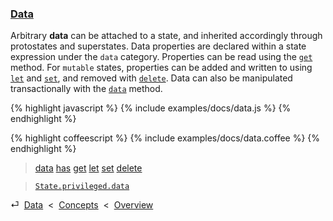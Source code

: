 ### [Data](#concepts--data)

Arbitrary **data** can be attached to a state, and inherited accordingly through protostates and superstates. Data properties are declared within a state expression under the `data` category. Properties can be read using the [`get`](/api/#state--methods--get) method. For `mutable` states, properties can be added and written to using [`let`](/api/#state--methods--let) and [`set`](/api/#state--methods--set), and removed with [`delete`](/api/#state--methods--delete). Data can also be manipulated transactionally with the [`data`](/api/#state--methods--data) method.

{% highlight javascript %}
{% include examples/docs/data.js %}
{% endhighlight %}

{% highlight coffeescript %}
{% include examples/docs/data.coffee %}
{% endhighlight %}

> [data](/api/#state--methods--data)
> [has](/api/#state--methods--has)
> [get](/api/#state--methods--get)
> [let](/api/#state--methods--let)
> [set](/api/#state--methods--set)
> [delete](/api/#state--methods--delete)

> [`State.privileged.data`](/source/#state--privileged--data)

<div class="backcrumb">
⏎  <a class="section" href="#concepts--data">Data</a>  &lt;  <a href="#concepts">Concepts</a>  &lt;  <a href="#overview">Overview</a>
</div>
